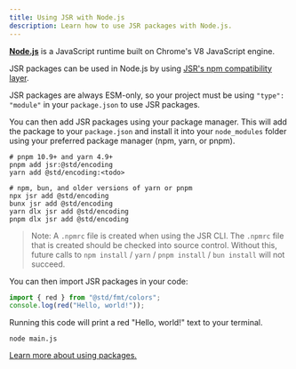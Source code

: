 ```yaml
---
title: Using JSR with Node.js
description: Learn how to use JSR packages with Node.js.
---
```


[**Node.js**](https://nodejs.org) is a JavaScript runtime built on Chrome's V8
JavaScript engine.

JSR packages can be used in Node.js by using
[JSR's npm compatibility layer](/docs/npm-compatibility).

JSR packages are always ESM-only, so your project must be using
`"type": "module"` in your `package.json` to use JSR packages.

You can then add JSR packages using your package manager. This will add the
package to your `package.json` and install it into your `node_modules` folder
using your preferred package manager (npm, yarn, or pnpm).

```shell
# pnpm 10.9+ and yarn 4.9+
pnpm add jsr:@std/encoding
yarn add @std/encoding:<todo>

# npm, bun, and older versions of yarn or pnpm
npx jsr add @std/encoding
bunx jsr add @std/encoding
yarn dlx jsr add @std/encoding
pnpm dlx jsr add @std/encoding
```

> Note: A `.npmrc` file is created when using the JSR CLI. The `.npmrc` file
> that is created should be checked into source control. Without this, future
> calls to `npm install` / `yarn` / `pnpm install` / `bun install` will not
> succeed.

You can then import JSR packages in your code:

```ts
import { red } from "@std/fmt/colors";
console.log(red("Hello, world!"));
```

Running this code will print a red "Hello, world!" text to your terminal.

```shell
node main.js
```

[Learn more about using packages.](/docs/using-packages)
